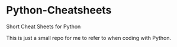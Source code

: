 # Python-Cheatsheets
Short Cheat Sheets for Python

This is just a small repo for me to refer to when coding with Python. 
